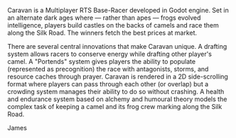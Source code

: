 Caravan is a Multiplayer RTS Base-Racer developed in Godot engine. Set in an alternate dark ages where — rather than apes — frogs evolved intelligence, players build castles on the backs of camels and race them along the Silk Road. The winners fetch the best prices at market.

There are several central innovations that make Caravan unique. A drafting system allows racers to conserve energy while drafting other player's camel. A "Portends" system gives players the ability to populate (represented as precognition) the race with antagonists, storms, and resource caches through prayer. Caravan is rendered in a 2D side-scrolling format where players can pass through each other (or overlap) but a crowding system manages their ability to do so without crashing. A health and endurance system based on alchemy and humoural theory models the complex task of keeping a camel and its frog crew marking along the Silk Road.

James 
